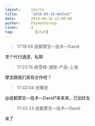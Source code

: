 ```yaml
---
layout:     source 
title:      "2018-06-16-WeChat"
date:       2018-06-16 12:00:00
author:     PaymentGroup
lines:      4 
tag:		  [chat]
---
```

> 17:18:09  成都摩宝—技术—David  
   
求个代付通道，私聊  
   
> 17:23:16  姚雪峰-通联-产品-上海  
   
摩宝跟我们家有合作吧？  
   
> 17:42:04  张耀贤  
   
@成都摩宝—技术—David?来来来，已加好友  
   
> 17:42:24  成都摩宝—技术—David  
   
来了  
   
